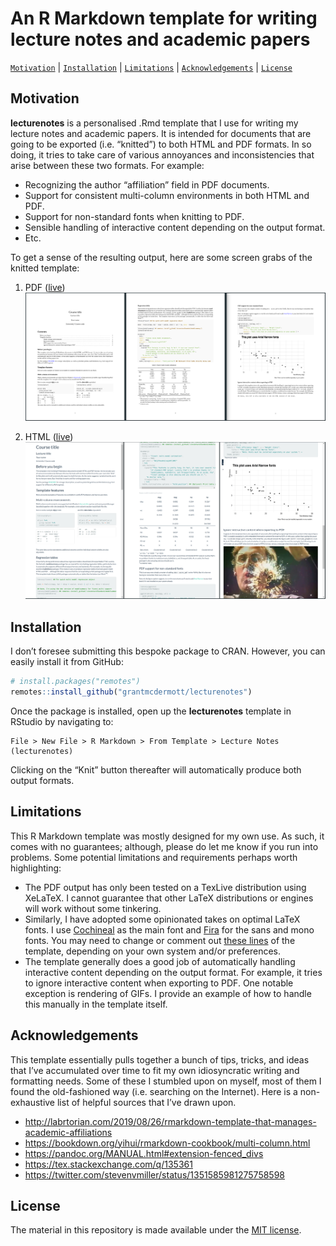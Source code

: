 
<!-- README.md is generated from README.Rmd. Please edit that file -->

# An R Markdown template for writing lecture notes and academic papers

<!-- badges: start -->
<!-- badges: end -->

[`Motivation`](#motivation) \| [`Installation`](#installation) \|
[`Limitations`](#limitations) \| [`Acknowledgements`](#acknowledgements)
\| [`License`](#license)

## Motivation

**lecturenotes** is a personalised .Rmd template that I use for writing
my lecture notes and academic papers. It is intended for documents that
are going to be exported (i.e. “knitted”) to both HTML and PDF formats.
In so doing, it tries to take care of various annoyances and
inconsistencies that arise between these two formats. For example:

-   Recognizing the author “affiliation” field in PDF documents.
-   Support for consistent multi-column environments in both HTML and
    PDF.
-   Support for non-standard fonts when knitting to PDF.
-   Sensible handling of interactive content depending on the output
    format.
-   Etc.

To get a sense of the resulting output, here are some screen grabs of
the knitted template:

1.  PDF
    ([live](https://github.com/grantmcdermott/lecturenotes/blob/master/inst/rmarkdown/templates/template-name/skeleton/skeleton.pdf))
    ![](man/figures/knitted-pdf.png)

2.  HTML
    ([live](http://raw.githack.com/grantmcdermott/lecturenotes/master/inst/rmarkdown/templates/template-name/skeleton/skeleton.html))
    ![](man/figures/knitted-html.png)

## Installation

I don’t foresee submitting this bespoke package to CRAN. However, you
can easily install it from GitHub:

``` r
# install.packages("remotes")
remotes::install_github("grantmcdermott/lecturenotes")
```

Once the package is installed, open up the **lecturenotes** template in
RStudio by navigating to:

    File > New File > R Markdown > From Template > Lecture Notes (lecturenotes)

Clicking on the “Knit” button thereafter will automatically produce both
output formats.

## Limitations

This R Markdown template was mostly designed for my own use. As such, it
comes with no guarantees; although, please do let me know if you run
into problems. Some potential limitations and requirements perhaps worth
highlighting:

-   The PDF output has only been tested on a TexLive distribution using
    XeLaTeX. I cannot guarantee that other LaTeX distributions or
    engines will work without some tinkering.
-   Similarly, I have adopted some opinionated takes on optimal LaTeX
    fonts. I use
    [Cochineal](https://www.ctan.org/tex-archive/fonts/cochineal) as the
    main font and [Fira](https://www.ctan.org/tex-archive/fonts/fira)
    for the sans and mono fonts. You may need to change or comment out
    [these
    lines](https://github.com/grantmcdermott/lecturenotes/blob/master/inst/rmarkdown/templates/template-name/skeleton/skeleton.Rmd#L31-L33)
    of the template, depending on your own system and/or preferences.
-   The template generally does a good job of automatically handling
    interactive content depending on the output format. For example, it
    tries to ignore interactive content when exporting to PDF. One
    notable exception is rendering of GIFs. I provide an example of how
    to handle this manually in the template itself.

## Acknowledgements

This template essentially pulls together a bunch of tips, tricks, and
ideas that I’ve accumulated over time to fit my own idiosyncratic
writing and formatting needs. Some of these I stumbled upon on myself,
most of them I found the old-fashioned way (i.e. searching on the
Internet). Here is a non-exhaustive list of helpful sources that I’ve
drawn upon.

-   <http://labrtorian.com/2019/08/26/rmarkdown-template-that-manages-academic-affiliations>
-   <https://bookdown.org/yihui/rmarkdown-cookbook/multi-column.html>
-   <https://pandoc.org/MANUAL.html#extension-fenced_divs>
-   <https://tex.stackexchange.com/q/135361>
-   <https://twitter.com/stevenvmiller/status/1351585981275758598>

## License

The material in this repository is made available under the [MIT
license](http://opensource.org/licenses/mit-license.php).
